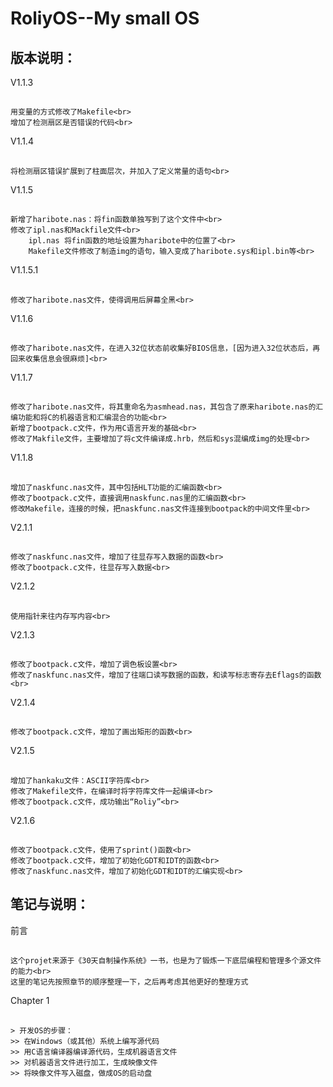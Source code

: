 RoliyOS--My small OS
=======
版本说明：
--------
V1.1.3
##
	用变量的方式修改了Makefile<br>
	增加了检测扇区是否错误的代码<br>
V1.1.4
##
	将检测扇区错误扩展到了柱面层次，并加入了定义常量的语句<br>
V1.1.5
##
	新增了haribote.nas：将fin函数单独写到了这个文件中<br>
	修改了ipl.nas和Mackfile文件<br>
		ipl.nas 将fin函数的地址设置为haribote中的位置了<br>
		Makefile文件修改了制造img的语句，输入变成了haribote.sys和ipl.bin等<br>
V1.1.5.1
##
	修改了haribote.nas文件，使得调用后屏幕全黑<br>
V1.1.6
##
	修改了haribote.nas文件，在进入32位状态前收集好BIOS信息，[因为进入32位状态后，再回来收集信息会很麻烦]<br>
V1.1.7
##
	修改了haribote.nas文件，将其重命名为asmhead.nas，其包含了原来haribote.nas的汇编功能和将C的机器语言和汇编混合的功能<br>
	新增了bootpack.c文件，作为用C语言开发的基础<br>
	修改了Makfile文件，主要增加了将c文件编译成.hrb，然后和sys混编成img的处理<br>
V1.1.8
##
	增加了naskfunc.nas文件，其中包括HLT功能的汇编函数<br>
	修改了bootpack.c文件，直接调用naskfunc.nas里的汇编函数<br>
	修改Makefile，连接的时候，把naskfunc.nas文件连接到bootpack的中间文件里<br>
V2.1.1
##
	修改了naskfunc.nas文件，增加了往显存写入数据的函数<br>
	修改了bootpack.c文件，往显存写入数据<br>
V2.1.2
##
	使用指针来往内存写内容<br>
V2.1.3
##
	修改了bootpack.c文件，增加了调色板设置<br>
	修改了naskfunc.nas文件，增加了往端口读写数据的函数，和读写标志寄存去Eflags的函数<br>
V2.1.4
##
	修改了bootpack.c文件，增加了画出矩形的函数<br>
V2.1.5
##
	增加了hankaku文件：ASCII字符库<br>
	修改了Makefile文件，在编译时将字符库文件一起编译<br>
	修改了bootpack.c文件，成功输出“Roliy”<br>
V2.1.6
##
	修改了bootpack.c文件，使用了sprint()函数<br>
	修改了bootpack.c文件，增加了初始化GDT和IDT的函数<br>
	修改了naskfunc.nas文件，增加了初始化GDT和IDT的汇编实现<br>
笔记与说明：
--------
前言
##
	这个projet来源于《30天自制操作系统》一书，也是为了锻炼一下底层编程和管理多个源文件的能力<br>
	这里的笔记先按照章节的顺序整理一下，之后再考虑其他更好的整理方式
Chapter 1
##
	> 开发OS的步骤：
	>> 在Windows（或其他）系统上编写源代码
	>> 用C语言编译器编译源代码，生成机器语言文件
	>> 对机器语言文件进行加工，生成映像文件
	>> 将映像文件写入磁盘，做成OS的启动盘
